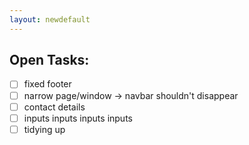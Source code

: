 ```yaml
---
layout: newdefault
---
```


## Open Tasks:

- [ ] fixed footer
- [ ] narrow page/window -> navbar shouldn't disappear
- [ ] contact details
- [ ] inputs inputs inputs inputs
- [ ] tidying up

